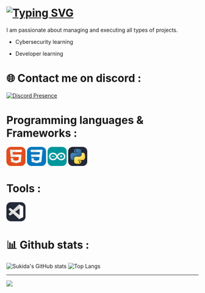 # [![Typing SVG](https://readme-typing-svg.demolab.com?font=Fira+Code&pause=1000&color=FFFFFF&width=435&lines=Hi%2C+im+Sukida)](https://git.io/typing-svg)


 I am passionate about managing and executing all types of projects.

- Cybersecurity learning 

- Developer learning <br>

#
# 🌐 Contact me on discord :

[![Discord Presence](https://lanyard.cnrad.dev/api/1272731242588016764)](https://discord.com/users/1272731242588016764)<br>



#
# Programming languages & Frameworks :
<img src="https://raw.githubusercontent.com/tandpfun/skill-icons/main/icons/HTML.svg" width="50">
<img src="https://raw.githubusercontent.com/tandpfun/skill-icons/main/icons/CSS.svg" width="50">
<img src="https://github.com/tandpfun/skill-icons/blob/main/icons/Arduino.svg" width="50">
<img src="https://raw.githubusercontent.com/tandpfun/skill-icons/main/icons/Python-Dark.svg" width="50"><br>


# Tools :
<img src="https://raw.githubusercontent.com/tandpfun/skill-icons/main/icons/VSCode-Dark.svg" width="50"> 

#
# 📊 Github stats : 
![Sukida's GitHub stats](https://github-readme-stats.vercel.app/api?username=Sukidadev&show_icons=true&theme=radical)
![Top Langs](https://github-readme-stats.vercel.app/api/top-langs/?username=Sukidadev&layout=compact&theme=radical)

---
[![](https://visitcount.itsvg.in/api?id=Sukidadev&label=Profile%20Views&color=12&icon=0&pretty=false)](https://visitcount.itsvg.in)
